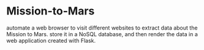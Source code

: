 # Mission-to-Mars
automate a web browser to visit different websites to extract data about the Mission to Mars.  store it in a NoSQL database, and then render the data in a web application created with Flask.
